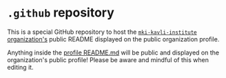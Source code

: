 # `.github` repository

This is a special GitHub repository to host the [`mki-kavli-institute` organization's](https://github.com/mit-kavli-institute) public README displayed on the public organization profile.

Anything inside the [profile README.md](./profile/README.md) will be public and displayed on the organization's public profile! Please be aware and mindful of this when editing it.
